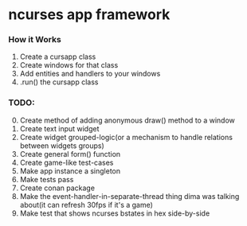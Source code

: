 # ncurses app framework

### How it Works
1. Create a cursapp class
2. Create windows for that class
3. Add entities and handlers to your windows
4. .run() the cursapp class

### TODO:
0. Create method of adding anonymous draw() method to a window
1. Create text input widget
2. Create widget grouped-logic(or a mechanism to handle relations between widgets groups)
3. Create general form() function
4. Create game-like test-cases
5. Make app instance a singleton
6. Make tests pass
7. Create conan package
8. Make the event-handler-in-separate-thread thing dima was talking about(it can refresh 30fps if it's a game)
9. Make test that shows ncurses bstates in hex side-by-side

